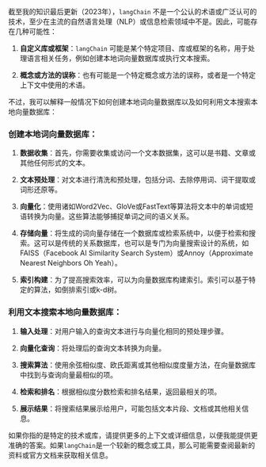截至我的知识最后更新（2023年），`langChain` 不是一个公认的术语或广泛认可的技术，至少在主流的自然语言处理（NLP）或信息检索领域中不是。因此，可能存在几种可能性：

1. **自定义库或框架**：`langChain` 可能是某个特定项目、库或框架的名称，用于处理语言相关任务，例如创建本地词向量数据库或执行文本搜索。

2. **概念或方法的误称**：也有可能是一个特定概念或方法的误称，或者是一个特定上下文中使用的术语。

不过，我可以解释一般情况下如何创建本地词向量数据库以及如何利用文本搜索本地向量数据库：

### 创建本地词向量数据库：

1. **数据收集**：首先，你需要收集或访问一个文本数据集，这可以是书籍、文章或其他任何形式的文本。

2. **文本预处理**：对文本进行清洗和预处理，包括分词、去除停用词、词干提取或词形还原等。

3. **向量化**：使用诸如Word2Vec、GloVe或FastText等算法将文本中的单词或短语转换为向量。这些算法能够捕捉单词之间的语义关系。

4. **存储向量**：将生成的词向量存储在一个数据库或检索系统中，以便于检索和搜索。这可以是传统的关系数据库，也可以是专门为向量搜索设计的系统，如FAISS（Facebook AI Similarity Search System）或Annoy（Approximate Nearest Neighbors Oh Yeah）。

5. **索引构建**：为了提高搜索效率，可以为向量数据库构建索引。索引可以基于特定的算法，如倒排索引或k-d树。

### 利用文本搜索本地向量数据库：

1. **输入处理**：对用户输入的查询文本进行与向量化相同的预处理步骤。

2. **向量化查询**：将处理后的查询文本转换为向量。

3. **搜索算法**：使用余弦相似度、欧氏距离或其他相似度度量方法，在向量数据库中找到与查询向量最相似的项。

4. **检索和排名**：根据相似度分数检索和排名结果，返回最相关的项。

5. **展示结果**：将搜索结果展示给用户，可能包括文本片段、文档或其他相关信息。

如果你指的是特定的技术或库，请提供更多的上下文或详细信息，以便我能提供更准确的答案。如果`langChain`是一个较新的概念或工具，那么可能需要查阅最新的资料或官方文档来获取相关信息。